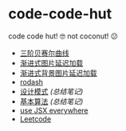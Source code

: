 # code-code-hut
code code hut! 🤓  not coconut! 😕

- [三阶贝赛尔曲线](https://robin-front.github.io/code-code-hut/bezierCurve/bezier.html)
- [渐进式图片延迟加载](https://robin-front.github.io/code-code-hut/progressive.js/demo/index.html)
- [渐进式背景图片延迟加载](https://robin-front.github.io/code-code-hut/progressive.js/demo/index.background.html)
- [rodash](https://robin-front.github.io/code-code-hut/rodash/rodash.js)
- [设计模式](./designPatterns/readme.md) *(总结笔记)*
- [基本算法](./arithmetic/readme.md) *(总结笔记)*
- [use JSX everywhere](./jsx/)
- [Leetcode](./leetcode/readme.md)
